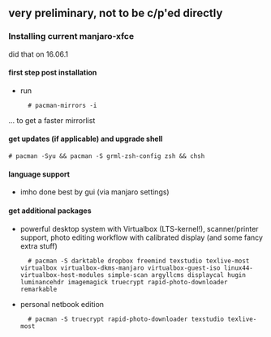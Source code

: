 ## very preliminary, not to be c/p'ed directly

### Installing current manjaro-xfce
did that on 16.06.1

#### first step post installation
- run

		# pacman-mirrors -i
... to get a faster mirrorlist 

#### get updates (if applicable) and upgrade shell

	# pacman -Syu && pacman -S grml-zsh-config zsh && chsh

#### language support
- imho done best by gui (via manjaro settings)

#### get additional packages
- powerful desktop system with Virtualbox (LTS-kernel!), scanner/printer support, photo editing workflow with calibrated display (and some fancy extra stuff)

		# pacman -S darktable dropbox freemind texstudio texlive-most virtualbox virtualbox-dkms-manjaro virtualbox-guest-iso linux44-virtualbox-host-modules simple-scan argyllcms displaycal hugin luminancehdr imagemagick truecrypt rapid-photo-downloader remarkable

- personal netbook edition

		# pacman -S truecrypt rapid-photo-downloader texstudio texlive-most